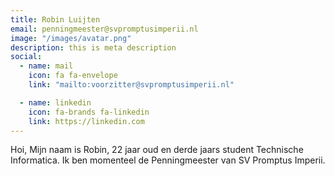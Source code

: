 ```yaml
---
title: Robin Luijten
email: penningmeester@svpromptusimperii.nl
image: "/images/avatar.png"
description: this is meta description
social:
  - name: mail
    icon: fa fa-envelope
    link: "mailto:voorzitter@svpromptusimperii.nl"

  - name: linkedin
    icon: fa-brands fa-linkedin
    link: https://linkedin.com
---
```


Hoi, Mijn naam is Robin, 22 jaar oud en derde jaars student Technische Informatica. Ik ben momenteel de Penningmeester van SV Promptus Imperii.
